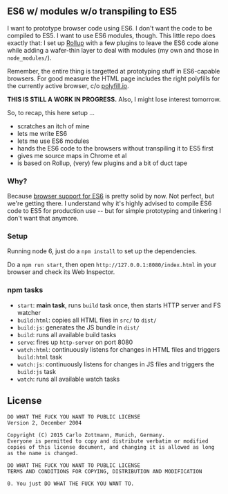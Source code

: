 ## ES6 w/ modules w/o transpiling to ES5

I want to prototype browser code using ES6. I don't want the code to be compiled
to ES5. I want to use ES6 modules, though. This little repo does exactly that: I
set up [Rollup](http://rollupjs.org/) with a few plugins to leave the ES6 code
alone while adding a wafer-thin layer to deal with modules (my own and those in
`node_modules/`).

Remember, the entire thing is targetted at prototyping stuff in ES6-capable
browsers. For good measure the HTML page includes the right polyfills for the
currently active browser, c/o [polyfill.io](https://polyfill.io/v2/docs/).

**THIS IS STILL A WORK IN PROGRESS.** Also, I might lose interest tomorrow.

So, to recap, this here setup …

- scratches an itch of mine
- lets me write ES6
- lets me use ES6 modules
- hands the ES6 code to the browsers without transpiling it to ES5 first
- gives me source maps in Chrome et al
- is based on Rollup, (very) few plugins and a bit of duct tape


### Why?

Because [browser support for ES6](http://kangax.github.io/compat-table/es6/) is
pretty solid by now.  Not perfect, but we're getting there.  I understand why
it's highly advised to compile ES6 code to ES5 for production use -- but for
simple prototyping and tinkering I don't want that anymore.


### Setup

Running node 6, just do a `npm install` to set up the dependencies.

Do a `npm run start`, then open `http://127.0.0.1:8080/index.html` in your
browser and check its Web Inspector.


### npm tasks

- `start`: **main task**, runs `build` task once, then starts HTTP server and
  FS watcher
- `build:html`: copies all HTML files in `src/` to `dist/`
- `build:js`: generates the JS bundle in `dist/`
- `build`: runs all available build tasks
- `serve`: fires up `http-server` on port 8080
- `watch:html`: continuously listens for changes in HTML files and triggers
  `build:html` task
- `watch:js`: continuously listens for changes in JS files and triggers the
  `build:js` task
- `watch`: runs all available watch tasks


## License

    DO WHAT THE FUCK YOU WANT TO PUBLIC LICENSE
    Version 2, December 2004

    Copyright (C) 2015 Carlo Zottmann, Munich, Germany.
    Everyone is permitted to copy and distribute verbatim or modified
    copies of this license document, and changing it is allowed as long
    as the name is changed.

    DO WHAT THE FUCK YOU WANT TO PUBLIC LICENSE
    TERMS AND CONDITIONS FOR COPYING, DISTRIBUTION AND MODIFICATION

    0. You just DO WHAT THE FUCK YOU WANT TO.
